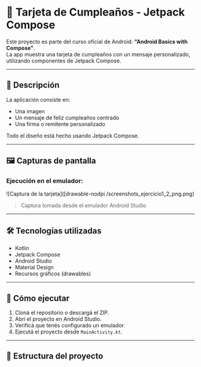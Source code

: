# 🎉 Tarjeta de Cumpleaños - Jetpack Compose

Este proyecto es parte del curso oficial de Android: **"Android Basics with Compose"**.  
La app muestra una tarjeta de cumpleaños con un mensaje personalizado, utilizando componentes de Jetpack Compose.

---

## 📱 Descripción

La aplicación consiste en:

- Una imagen 
- Un mensaje de feliz cumpleaños centrado
- Una firma o remitente personalizado


Todo el diseño está hecho usando Jetpack Compose.

---

## 🖼️ Capturas de pantalla

### Ejecución en el emulador:

![Captura de la tarjeta]([drawable-nodpi
/screenshots_ejercicio1_2_png.png)

> Captura tomada desde el emulador Android Studio

---

## 🛠️ Tecnologías utilizadas

- Kotlin
- Jetpack Compose
- Android Studio
- Material Design
- Recursos gráficos (drawables)

---

## 🚀 Cómo ejecutar

1. Cloná el repositorio o descargá el ZIP.
2. Abrí el proyecto en Android Studio.
3. Verificá que tenés configurado un emulador.
4. Ejecutá el proyecto desde `MainActivity.kt`.

---

## 📂 Estructura del proyecto

